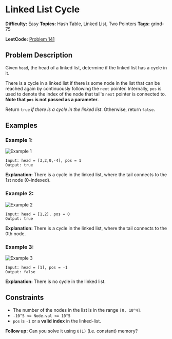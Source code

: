 # Linked List Cycle

**Difficulty:** Easy
**Topics:** Hash Table, Linked List, Two Pointers
**Tags:** grind-75

**LeetCode:** [Problem 141](https://leetcode.com/problems/linked-list-cycle/description/)

## Problem Description

Given `head`, the head of a linked list, determine if the linked list has a cycle in it.

There is a cycle in a linked list if there is some node in the list that can be reached again by continuously following the `next` pointer. Internally, `pos` is used to denote the index of the node that tail's `next` pointer is connected to. **Note that `pos` is not passed as a parameter**.

Return `true` _if there is a cycle in the linked list_. Otherwise, return `false`.

## Examples

### Example 1:

![Example 1](https://assets.leetcode.com/uploads/2018/12/07/circularlinkedlist.png)

```
Input: head = [3,2,0,-4], pos = 1
Output: true
```

**Explanation:** There is a cycle in the linked list, where the tail connects to the 1st node (0-indexed).

### Example 2:

![Example 2](https://assets.leetcode.com/uploads/2018/12/07/circularlinkedlist_test2.png)

```
Input: head = [1,2], pos = 0
Output: true
```

**Explanation:** There is a cycle in the linked list, where the tail connects to the 0th node.

### Example 3:

![Example 3](https://assets.leetcode.com/uploads/2018/12/07/circularlinkedlist_test3.png)

```
Input: head = [1], pos = -1
Output: false
```

**Explanation:** There is no cycle in the linked list.

## Constraints

- The number of the nodes in the list is in the range `[0, 10^4]`.
- `-10^5 <= Node.val <= 10^5`
- `pos` is `-1` or a **valid index** in the linked-list.

**Follow up:** Can you solve it using `O(1)` (i.e. constant) memory?
